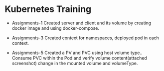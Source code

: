 # Kubernetes Training
- Assignments-1
         Created server and client and its volume by creating docker image and using docker-compose.
- Assignments-3
         Created context for namespaces, deployed pod in each context.

- Assignments-5
        Created a PV and PVC using host volume type.. Consume PVC within the Pod and verify volume content(attached screenshot) change in the mounted volume and volumeType.
